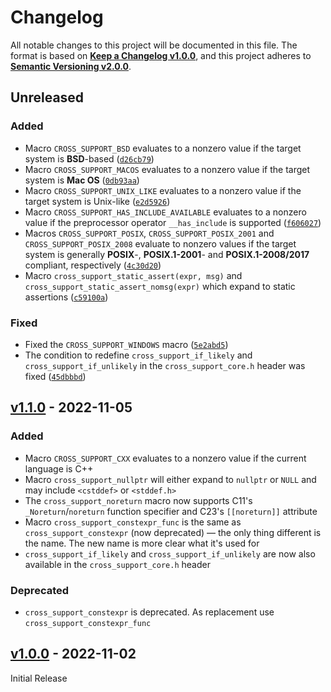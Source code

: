 <!--
  Copyright (c) 2022 Michael Federczuk
  SPDX-License-Identifier: CC-BY-SA-4.0
-->

<!-- markdownlint-disable no-duplicate-heading -->

# Changelog #

All notable changes to this project will be documented in this file.
The format is based on [**Keep a Changelog v1.0.0**](https://keepachangelog.com/en/1.0.0/),
and this project adheres to [**Semantic Versioning v2.0.0**](https://semver.org/spec/v2.0.0.html).

## Unreleased ##

### Added ###

* Macro `CROSS_SUPPORT_BSD` evaluates to a nonzero value if the target system is **BSD**-based ([`d26cb79`])
* Macro `CROSS_SUPPORT_MACOS` evaluates to a nonzero value if the target system is **Mac OS** ([`0db93aa`])
* Macro `CROSS_SUPPORT_UNIX_LIKE` evaluates to a nonzero value if the target system is Unix-like ([`e2d5926`])
* Macro `CROSS_SUPPORT_HAS_INCLUDE_AVAILABLE` evaluates to a nonzero value if the preprocessor operator `__has_include`
  is supported ([`f606027`])
* Macros `CROSS_SUPPORT_POSIX`, `CROSS_SUPPORT_POSIX_2001` and `CROSS_SUPPORT_POSIX_2008` evaluate to nonzero values if
  the target system is generally **POSIX**-, **POSIX.1-2001**- and **POSIX.1-2008/2017** compliant, respectively
  ([`4c30d20`])
* Macro `cross_support_static_assert(expr, msg)` and `cross_support_static_assert_nomsg(expr)` which expand to
  static assertions ([`c59100a`])

[`d26cb79`]: <https://github.com/mfederczuk/cross-support/commit/d26cb79807f3c8aba5ce19eea96db19e7a0a030b> "Commit d26cb79"
[`0db93aa`]: <https://github.com/mfederczuk/cross-support/commit/0db93aa33c7ac746514653a58971d386cc67db67> "Commit 0db93aa"
[`e2d5926`]: <https://github.com/mfederczuk/cross-support/commit/e2d5926aa3df323c17d1077d885bb41a16b6ba92> "Commit e2d5926"
[`f606027`]: <https://github.com/mfederczuk/cross-support/commit/f6060279f1560208e2ce78c3e32464b0fcff8af6> "Commit f606027"
[`4c30d20`]: <https://github.com/mfederczuk/cross-support/commit/4c30d20253fabbbc19c70c7be58e9eccc8f6949c> "Commit 4c30d20"
[`c59100a`]: <https://github.com/mfederczuk/cross-support/commit/c59100abc085d8fe9b53c86f270b64762a399df6> "Commit c59100a"

### Fixed ####

* Fixed the `CROSS_SUPPORT_WINDOWS` macro ([`5e2abd5`])
* The condition to redefine `cross_support_if_likely` and `cross_support_if_unlikely` in the `cross_support_core.h`
  header was fixed ([`45dbbbd`])

[`5e2abd5`]: <https://github.com/mfederczuk/cross-support/commit/5e2abd5510218ba23fe1a92d26a63db73312c63e> "Commit 5e2abd5"
[`45dbbbd`]: <https://github.com/mfederczuk/cross-support/commit/45dbbbdbfe0431b6a0beece331d68cd556ffcdaa> "Commit 45dbbbd"

## [v1.1.0] - 2022-11-05 ##

[v1.1.0]: https://github.com/mfederczuk/cross-support/releases/tag/v1.1.0

### Added ###

* Macro `CROSS_SUPPORT_CXX` evaluates to a nonzero value if the current language is C++
* Macro `cross_support_nullptr` will either expand to `nullptr` or `NULL` and may include `<cstddef>` or `<stddef.h>`
* The `cross_support_noreturn` macro now supports C11's `_Noreturn`/`noreturn` function specifier and
  C23's `[[noreturn]]` attribute
* Macro `cross_support_constexpr_func` is the same as `cross_support_constexpr` (now deprecated) — the only thing
  different is the name. The new name is more clear what it's used for
* `cross_support_if_likely` and `cross_support_if_unlikely` are now also available in the `cross_support_core.h` header

### Deprecated ###

* `cross_support_constexpr` is deprecated. As replacement use `cross_support_constexpr_func`

## [v1.0.0] - 2022-11-02 ##

[v1.0.0]: https://github.com/mfederczuk/cross-support/releases/tag/v1.0.0

Initial Release

